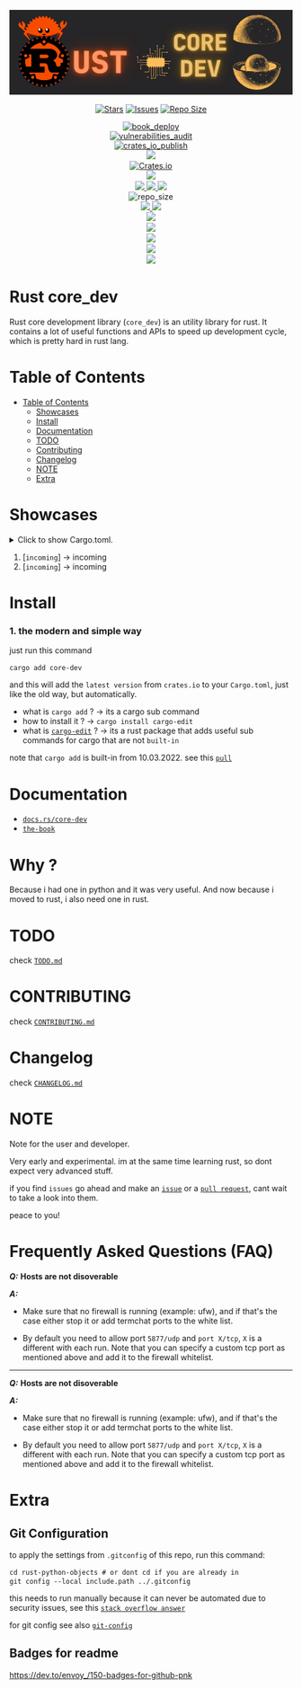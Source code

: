 
![logo](https://github.com/alexzanderr/rust-core-dev/blob/main/static/img/logo/rust-core-dev-improved.png?raw=True)

<p align="center">
	<a href="https://github.com/Pocco81/auto-save.nvim/stargazers">
		<img alt="Stars" src="https://img.shields.io/github/stars/Pocco81/auto-save.nvim?style=for-the-badge&logo=starship&color=C9CBFF&logoColor=D9E0EE&labelColor=302D41"></a>
	<a href="https://github.com/Pocco81/auto-save.nvim/issues">
		<img alt="Issues" src="https://img.shields.io/github/issues/Pocco81/auto-save.nvim?style=for-the-badge&logo=bilibili&color=F5E0DC&logoColor=D9E0EE&labelColor=302D41"></a>
	<a href="https://github.com/Pocco81/auto-save.nvim">
		<img alt="Repo Size" src="https://img.shields.io/github/repo-size/Pocco81/auto-save.nvim?color=%23DDB6F2&label=SIZE&logo=codesandbox&style=for-the-badge&logoColor=D9E0EE&labelColor=302D41"/></a>
</p>

<p align="center">
    <a href="https://alexzanderr.github.io/rust-core-dev/book/index.html">
        <img src="https://github.com/alexzanderr/rust-core-dev/actions/workflows/deploy_book.yaml/badge.svg" alt="book_deploy">
    </a>
    <br>
    <a href="">
        <img src="https://github.com/alexzanderr/rust-core-dev/actions/workflows/vulnerabilities_audit.yaml/badge.svg" alt="vulnerabilities_audit">
    </a>
    <br>
    <a href="https://crates.io/crates/core-dev">
        <img src="https://github.com/alexzanderr/rust-core-dev/actions/workflows/crates_io_publish.yaml/badge.svg" alt="crates_io_publish">
    </a>
    <br>
    <a href="https://docs.rs/core-dev/latest">
        <img src="https://img.shields.io/badge/docs.rs-core-dev">
    </a>
    <br>
    <a href="https://crates.io/crates/core-dev">
        <img src="https://img.shields.io/crates/v/core-dev.svg" alt="Crates.io">
    </a>
    <br>
    <a href="https://choosealicense.com/licenses/mit/" alt="License: MIT">
        <img src="https://img.shields.io/badge/license-MIT-green.svg" />
    </a>
    <br>
    <a href="">
        <img src="https://img.shields.io/github/stars/alexzanderr/rust-core-dev?style=social">
    </a>
    <a href="">
        <img src="https://img.shields.io/github/forks/alexzanderr/rust-core-dev?style=social">
    </a>
    <a href="">
        <img src="https://img.shields.io/github/watchers/alexzanderr/rust-core-dev?style=social">
    </a>
    <br>
    <a>
        <img src="https://img.shields.io/github/repo-size/alexzanderr/rust-core-dev.svg" alt="repo_size">
    </a>
    <br>
    <a href="">
        <img src="https://img.shields.io/github/last-commit/alexzanderr/rust-core-dev">
    </a>
    <a href="">
        <img src="https://img.shields.io/github/release-date/alexzanderr/rust-core-dev">
    </a>
    <br>
    <a href="https://www.rust-lang.org">
        <img src="https://img.shields.io/badge/rustc-1.60+-yellow?logo=rust">
    </a>
    <br>
    <a href="https://www.rust-lang.org">
        <img src="https://img.shields.io/crates/d/python-objects">
    </a>
    <br>
    <a href="https://www.rust-lang.org">
        <img src="https://img.shields.io/maintenance/yes/2022">
    </a>
    <br>
    <a href="https://www.rust-lang.org">
        <img src="https://img.shields.io/github/contributors/alexzanderr/rust-core-dev">
    </a>
    <br>
    <a href="https://www.rust-lang.org">
        <img src="https://img.shields.io/crates/l/python-objects.svg">
    </a>
</p>



# Rust core_dev

Rust core development library (`core_dev`) is an utility library for rust. It contains a lot of useful functions and APIs to speed up development cycle, which is pretty hard in rust lang.


# Table of Contents
- [Table of Contents](#table-of-contents)
    - [Showcases](#showcases)
    - [Install](#install)
    - [Documentation](#documentation)
    - [TODO](#todo)
    - [Contributing](#contributing)
    - [Changelog](#changelog)
    - [NOTE](#note)
    - [Extra](#extra)


# Showcases
<details>
<summary>
Click to show Cargo.toml.
</summary>

```toml
[dependencies]
crossterm = "0.23"
```
</details>

1. [`incoming`] -> incoming
2. [`incoming`] -> incoming


# Install
### 1. the modern and simple way

just run this command
```shell
cargo add core-dev
```
and this will add the `latest version` from `crates.io` to your `Cargo.toml`, just like the old way, but automatically.

- what is `cargo add` ? -> its a cargo sub command
- how to install it ? -> `cargo install cargo-edit`
- what is [`cargo-edit`](https://github.com/killercup/cargo-edit) ? -> its a rust package that adds useful sub commands for cargo that are not `built-in`

note that `cargo add` is built-in from 10.03.2022. see this [`pull`](https://github.com/rust-lang/cargo/pull/10472)


# Documentation
- [`docs.rs/core-dev`](https://docs.rs/core-dev/latest)
- [`the-book`](https://alexzanderr.github.io/rust-core-dev/index.html)

# Why ?
Because i had one in python and it was very useful.
And now because i moved to rust, i also need one in rust.

# TODO
check [`TODO.md`](https://github.com/alexzanderr/rust-core-dev/blob/main/TODO.md)


# CONTRIBUTING
check [`CONTRIBUTING.md`](https://github.com/alexzanderr/rust-core-dev/blob/main/CONTRIBUTING.md
)


# Changelog
check [`CHANGELOG.md`](https://github.com/alexzanderr/rust-python-objects/blob/main/changelog/CHANGELOG.md)

# NOTE
Note for the user and developer.

Very early and experimental. im at the same time learning rust, so dont expect very advanced stuff.

if you find `issues` go ahead and make an
[`issue`](https://github.com/alexzanderr/rust-python-objects/issues/new)
or a
[`pull request`](https://github.com/alexzanderr/rust-python-objects/compare),
cant wait to take a look into them.


peace to you!

# Frequently Asked Questions (FAQ)
***Q:*** **Hosts are not disoverable**

***A:***

- Make sure that no firewall is running (example: ufw), and if that's the case either stop it or add termchat ports to the white list.

- By default you need to allow port `5877/udp` and `port X/tcp`, `X` is a different with each run. Note that you can specify a custom tcp port as mentioned above and add it to the firewall whitelist.

---

***Q:*** **Hosts are not disoverable**

***A:***

- Make sure that no firewall is running (example: ufw), and if that's the case either stop it or add termchat ports to the white list.

- By default you need to allow port `5877/udp` and `port X/tcp`, `X` is a different with each run. Note that you can specify a custom tcp port as mentioned above and add it to the firewall whitelist.

# Extra

## Git Configuration
to apply the settings from `.gitconfig` of this repo, run this command:
```shell
cd rust-python-objects # or dont cd if you are already in
git config --local include.path ../.gitconfig
```
this needs to run manually because it can never be automated due to security issues, see this [`stack overflow answer`](https://stackoverflow.com/a/18330114/12172291)

for git config see also [`git-config`](https://git-scm.com/docs/git-config#_includes)

## Badges for readme
https://dev.to/envoy_/150-badges-for-github-pnk


